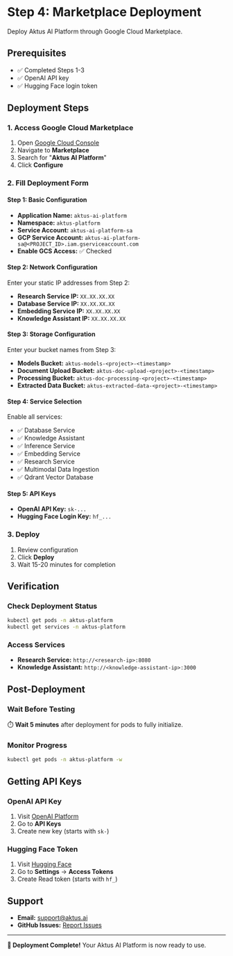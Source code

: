 # Step 4: Marketplace Deployment

Deploy Aktus AI Platform through Google Cloud Marketplace.

## Prerequisites

- ✅ Completed Steps 1-3
- ✅ OpenAI API key
- ✅ Hugging Face login token

## Deployment Steps

### 1. Access Google Cloud Marketplace
1. Open [Google Cloud Console](https://console.cloud.google.com/)
2. Navigate to **Marketplace**
3. Search for "**Aktus AI Platform**"
4. Click **Configure**

### 2. Fill Deployment Form

#### Step 1: Basic Configuration
- **Application Name:** `aktus-ai-platform`
- **Namespace:** `aktus-platform`
- **Service Account:** `aktus-ai-platform-sa`
- **GCP Service Account:** `aktus-ai-platform-sa@<PROJECT_ID>.iam.gserviceaccount.com`
- **Enable GCS Access:** ✅ Checked

#### Step 2: Network Configuration
Enter your static IP addresses from Step 2:
- **Research Service IP:** `XX.XX.XX.XX`
- **Database Service IP:** `XX.XX.XX.XX`
- **Embedding Service IP:** `XX.XX.XX.XX`
- **Knowledge Assistant IP:** `XX.XX.XX.XX`

#### Step 3: Storage Configuration
Enter your bucket names from Step 3:
- **Models Bucket:** `aktus-models-<project>-<timestamp>`
- **Document Upload Bucket:** `aktus-doc-upload-<project>-<timestamp>`
- **Processing Bucket:** `aktus-doc-processing-<project>-<timestamp>`
- **Extracted Data Bucket:** `aktus-extracted-data-<project>-<timestamp>`

#### Step 4: Service Selection
Enable all services:
- ✅ Database Service
- ✅ Knowledge Assistant
- ✅ Inference Service
- ✅ Embedding Service
- ✅ Research Service
- ✅ Multimodal Data Ingestion
- ✅ Qdrant Vector Database

#### Step 5: API Keys
- **OpenAI API Key:** `sk-...`
- **Hugging Face Login Key:** `hf_...`

### 3. Deploy
1. Review configuration
2. Click **Deploy**
3. Wait 15-20 minutes for completion

## Verification

### Check Deployment Status
```bash
kubectl get pods -n aktus-platform
kubectl get services -n aktus-platform
```

### Access Services
- **Research Service:** `http://<research-ip>:8080`
- **Knowledge Assistant:** `http://<knowledge-assistant-ip>:3000`

## Post-Deployment

### Wait Before Testing
⏱️ **Wait 5 minutes** after deployment for pods to fully initialize.

### Monitor Progress
```bash
kubectl get pods -n aktus-platform -w
```

## Getting API Keys

### OpenAI API Key
1. Visit [OpenAI Platform](https://platform.openai.com/)
2. Go to **API Keys**
3. Create new key (starts with `sk-`)

### Hugging Face Token
1. Visit [Hugging Face](https://huggingface.co/)
2. Go to **Settings** → **Access Tokens**
3. Create Read token (starts with `hf_`)

## Support

- **Email:** [support@aktus.ai](mailto:support@aktus.ai)
- **GitHub Issues:** [Report Issues](https://github.com/aktus-ai/aktus-platform-gcp-marketplace/issues)

---

**🎉 Deployment Complete!** Your Aktus AI Platform is now ready to use. 